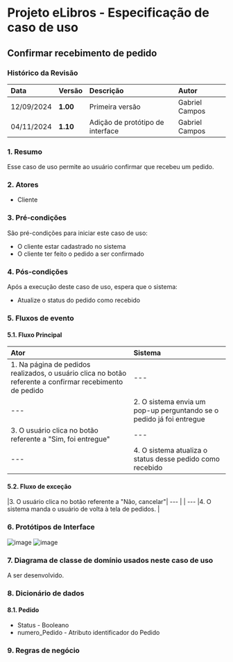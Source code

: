 # Projeto eLibros - Especificação de caso de uso

##  Confirmar recebimento de pedido

### Histórico da Revisão 
|  Data  | Versão | Descrição | Autor |
|:-------|:-------|:----------|:------|
| 12/09/2024 | **1.00** | Primeira versão  | Gabriel Campos |
| 04/11/2024 | **1.10** | Adição de protótipo de interface  | Gabriel Campos |


### 1. Resumo 
Esse caso de uso permite ao usuário confirmar que recebeu um pedido.

### 2. Atores 
- Cliente

### 3. Pré-condições
São pré-condições para iniciar este caso de uso:
- O cliente estar cadastrado no sistema
- O cliente ter feito o pedido a ser confirmado
  
### 4. Pós-condições
Após a execução deste caso de uso, espera que o sistema:
- Atualize o status do pedido como recebido

### 5. Fluxos de evento

#### 5.1. Fluxo Principal 
|  Ator  | Sistema |
|:-------|:------- |
|1. Na página de pedidos realizados, o usuário clica no botão referente a confirmar recebimento de pedido| --- |
| --- |2. O sistema envia um pop-up perguntando se o pedido já foi entregue | 
|3. O usuário clica no botão referente a "Sim, foi entregue"| --- |
| --- |4. O sistema atualiza o status desse pedido como recebido |


#### 5.2. Fluxo de exceção

|3. O usuário clica no botão referente a "Não, cancelar"| --- |
| --- |4. O sistema manda o usuário de volta à tela de pedidos. |

### 6. Protótipos de Interface
![image](https://github.com/user-attachments/assets/2107d6ef-2f4f-4f4b-b647-2ffb4c4f58bc)
![image](https://github.com/user-attachments/assets/c93203e1-223f-4f60-af8a-261abacc1297)



### 7. Diagrama de classe de domínio usados neste caso de uso
A ser desenvolvido.

### 8. Dicionário de dados

#### 8.1. Pedido
- Status - Booleano
- numero_Pedido - Atributo identificador do Pedido


### 9. Regras de negócio

